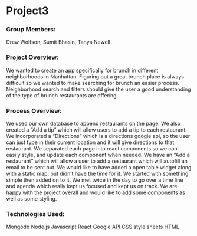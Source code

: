 # Project3

### Group Members:
Drew Wolfson, Sumit Bhasin, Tanya Newell

### Project Overview:
We wanted to create an app specifically for brunch in different neighborhoods in Manhattan. Figuring out a great brunch place is always difficult so we wanted to make searching for brunch an easier process. Neighborhood search and filters should give the user a good understanding of the type of brunch restaurants are offering.

### Process Overview:
We used our own database to append restaurants on the page. We also created a “Add a tip” which will allow users to add a tip to each restaurant. We incorporated a “Directions” which is a directions google api, so the user can just type in their current location and it will give directions to that restaurant. We separated each page into react components so we can easily style, and update each component when needed. We have an “Add a restaurant” which will allow a user to add a restaurant which will autofill an email to be sent out.
We would like to have added a open table widget along with a static map, but didn’t have the time for it. We started with something simple then added on to it. We met twice in the day to go over a time line and agenda which really kept us focused and kept us on track. We are happy with the project overall and would like to add some components as well as some styling.

### Technologies Used:
Mongodb
Node.js
Javascript
React
Google API
CSS style sheets
HTML
